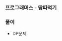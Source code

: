 ### 프로그래머스 - [땅따먹기](https://programmers.co.kr/learn/courses/30/lessons/12913)

### 풀이

* DP문제.

```Python


```

